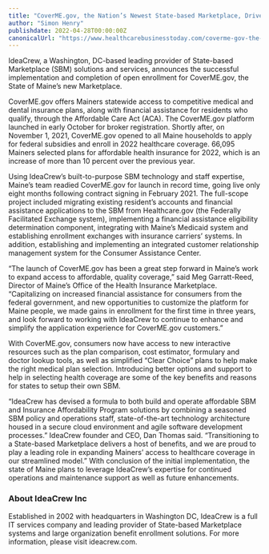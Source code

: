 ```yaml
---
title: "CoverME.gov, the Nation’s Newest State-based Marketplace, Drives Increased Enrollment for the State of Maine"
author: "Simon Henry"
publishdate: 2022-04-28T00:00:00Z
canonicalUrl: "https://www.healthcarebusinesstoday.com/coverme-gov-the-nations-newest-state-based-marketplace-drives-increased-enrollment-for-the-state-of-maine/"
---
```


IdeaCrew, a Washington, DC-based leading provider of State-based Marketplace (SBM) solutions and services, announces the successful implementation and completion of open enrollment for CoverME.gov, the State of Maine’s new Marketplace.

CoverME.gov offers Mainers statewide access to competitive medical and dental insurance plans, along with financial assistance for residents who qualify, through the Affordable Care Act (ACA). The CoverME.gov platform launched in early October for broker registration. Shortly after, on November 1, 2021, CoverME.gov opened to all Maine households to apply for federal subsidies and enroll in 2022 healthcare coverage. 66,095 Mainers selected plans for affordable health insurance for 2022, which is an increase of more than 10 percent over the previous year.

Using IdeaCrew’s built-to-purpose SBM technology and staff expertise, Maine’s team readied CoverME.gov for launch in record time, going live only eight months following contract signing in February 2021.
The full-scope project included migrating existing resident’s accounts and financial assistance applications to the SBM from Healthcare.gov (the Federally Facilitated Exchange system), implementing a financial assistance eligibility determination component, integrating with Maine’s Medicaid system and establishing enrollment exchanges with insurance carriers’ systems. In addition, establishing and implementing an integrated customer relationship management system for the Consumer Assistance Center.

“The launch of CoverME.gov has been a great step forward in Maine’s work to expand access to affordable, quality coverage,” said Meg Garratt-Reed, Director of Maine’s Office of the Health Insurance Marketplace. “Capitalizing on increased financial assistance for consumers from the federal government, and new opportunities to customize the platform for Maine people, we made gains in enrollment for the first time in three years, and look forward to working with IdeaCrew to continue to enhance and simplify the application experience for CoverME.gov customers.”

With CoverME.gov, consumers now have access to new interactive resources such as the plan comparison, cost estimator, formulary and doctor lookup tools, as well as simplified “Clear Choice” plans to help make the right medical plan selection. Introducing better options and support to help in selecting health coverage are some of the key benefits and reasons for states to setup their own SBM.

“IdeaCrew has devised a formula to both build and operate affordable SBM and Insurance Affordability Program solutions by combining a seasoned SBM policy and operations staff, state-of-the-art technology architecture housed in a secure cloud environment and agile software development processes.” IdeaCrew founder and CEO, Dan Thomas said. “Transitioning to a State-based Marketplace delivers a host of benefits, and we are proud to play a leading role in expanding Mainers’ access to healthcare coverage in our streamlined model.”
With conclusion of the initial implementation, the state of Maine plans to leverage IdeaCrew’s expertise for continued operations and maintenance support as well as future enhancements.

### About IdeaCrew Inc

Established in 2002 with headquarters in Washington DC, IdeaCrew is a full IT services company and leading provider of State-based Marketplace systems and large organization benefit enrollment solutions. For more information, please visit ideacrew.com.
